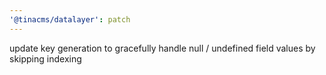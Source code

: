 ```yaml
---
'@tinacms/datalayer': patch
---
```


update key generation to gracefully handle null / undefined field values by skipping indexing
